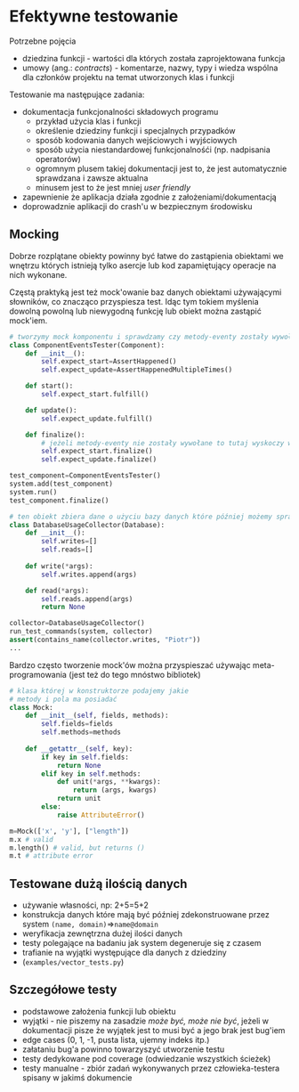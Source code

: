 # Efektywne testowanie 

Potrzebne pojęcia
- dziedzina funkcji - wartości dla których została zaprojektowana funkcja
- umowy (ang.: *contracts*) - komentarze, nazwy, typy i wiedza wspólna dla członków projektu na temat utworzonych klas i funkcji

Testowanie ma następujące zadania:
- dokumentacja funkcjonalności składowych programu
    - przykład użycia klas i funkcji 
    - określenie dziedziny funkcji i specjalnych przypadków
    - sposób kodowania danych wejściowych i wyjściowych
    - sposób użycia niestandardowej funkcjonalnośći (np. nadpisania operatorów)
    - ogromnym plusem takiej dokumentacji jest to, że jest automatycznie sprawdzana i zawsze aktualna
    - minusem jest to że jest mniej *user friendly*
- zapewnienie że aplikacja działa zgodnie z założeniami/dokumentacją
- doprowadznie aplikacji do crash'u w bezpiecznym środowisku

## Mocking

Dobrze rozplątane obiekty powinny być łatwe do zastąpienia obiektami we wnętrzu których istnieją tylko asercje lub kod zapamiętujący operacje na nich wykonane. 

Częstą praktyką jest też mock'owanie baz danych obiektami używającymi słowników, co znacząco przyspiesza test. Idąc tym tokiem myślenia dowolną powolną lub niewygodną funkcję lub obiekt można zastąpić mock'iem.
```python
# tworzymy mock komponentu i sprawdzamy czy metody-eventy zostały wywołane
class ComponentEventsTester(Component):
    def __init__():
        self.expect_start=AssertHappened()
        self.expect_update=AssertHappenedMultipleTimes()

    def start():
        self.expect_start.fulfill()

    def update():
        self.expect_update.fulfill()

    def finalize():
        # jeżeli metody-eventy nie zostały wywołane to tutaj wyskoczy wyjątek
        self.expect_start.finalize()
        self.expect_update.finalize()

test_component=ComponentEventsTester()
system.add(test_component)
system.run()
test_component.finalize()
```

```python
# ten obiekt zbiera dane o użyciu bazy danych które później możemy sprawdzić asercjami
class DatabaseUsageCollector(Database):
    def __init__():
        self.writes=[]
        self.reads=[]
    
    def write(*args):
        self.writes.append(args)

    def read(*args):
        self.reads.append(args)
        return None

collector=DatabaseUsageCollector()
run_test_commands(system, collector)
assert(contains_name(collector.writes, "Piotr"))
...
```

Bardzo często tworzenie mock'ów można przyspieszać używając meta-programowania (jest też do tego mnóstwo bibliotek)

```python
# klasa której w konstruktorze podajemy jakie
# metody i pola ma posiadać
class Mock:
    def __init__(self, fields, methods):
        self.fields=fields
        self.methods=methods
    
    def __getattr__(self, key):
        if key in self.fields:
            return None
        elif key in self.methods:
            def unit(*args, **kwargs):
                return (args, kwargs)
            return unit
        else:
            raise AttributeError()

m=Mock(['x', 'y'], ["length"])
m.x # valid
m.length() # valid, but returns ()
m.t # attribute error
```

## Testowane dużą ilością danych 
- używanie własności, np: 2+5=5+2
- konstrukcja danych które mają być później zdekonstruowane przez system `(name, domain)`=>`name@domain`
- weryfikacja zewnętrzna dużej ilości danych 
- testy polegające na badaniu jak system degeneruje się z czasem 
- trafianie na wyjątki występujące dla danych z dziedziny 
- (`examples/vector_tests.py`)

## Szczegółowe testy
- podstawowe założenia funkcji lub obiektu
- wyjątki - nie piszemy na zasadzie *może być, może nie być*, jeżeli w dokumentacji pisze że wyjątek jest to musi być a jego brak jest bug'iem
- edge cases (0, 1, -1, pusta lista, ujemny indeks itp.)
- załataniu bug'a powinno towarzyszyć utworzenie testu 
- testy dedykowane pod coverage (odwiedzanie wszystkich ścieżek)
- testy manualne - zbiór zadań wykonywanych przez człowieka-testera spisany w jakimś dokumencie
